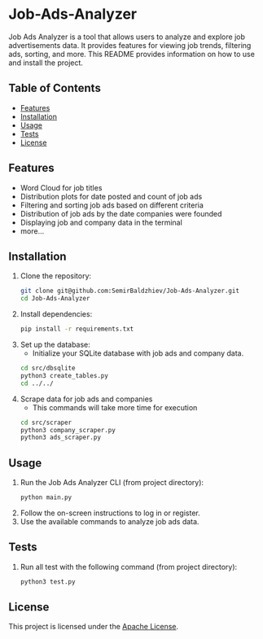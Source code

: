 # Job-Ads-Analyzer

Job Ads Analyzer is a tool that allows users to analyze and explore job advertisements data. It provides features for viewing job trends, filtering ads, sorting, and more. This README provides information on how to use and install the project.

## Table of Contents
- [Features](#features)
- [Installation](#installation)
- [Usage](#usage)
- [Tests](#tests)
- [License](#license)

## Features
- Word Cloud for job titles
- Distribution plots for date posted and count of job ads
- Filtering and sorting job ads based on different criteria
- Distribution of job ads by the date companies were founded
- Displaying job and company data in the terminal
- more...

## Installation
1. Clone the repository:
    ```bash
    git clone git@github.com:SemirBaldzhiev/Job-Ads-Analyzer.git
    cd Job-Ads-Analyzer
    ```
2. Install dependencies:
    ```bash
    pip install -r requirements.txt
    ```
3. Set up the database:
    - Initialize your SQLite database with job ads and company data.
    ```bash
    cd src/dbsqlite
    python3 create_tables.py
    cd ../../
    ```
4. Scrape data for job ads and companies
    - This commands will take more time for execution
    ```bash
    cd src/scraper
    python3 company_scraper.py
    python3 ads_scraper.py
    ```

## Usage
1. Run the Job Ads Analyzer CLI (from project directory):
    ```bash
    python main.py
    ```
2. Follow the on-screen instructions to log in or register.
3. Use the available commands to analyze job ads data.

## Tests
1. Run all test with the following command (from project directory):
    ```bash
    python3 test.py
    ```

## License
This project is licensed under the [Apache License](LICENSE).


